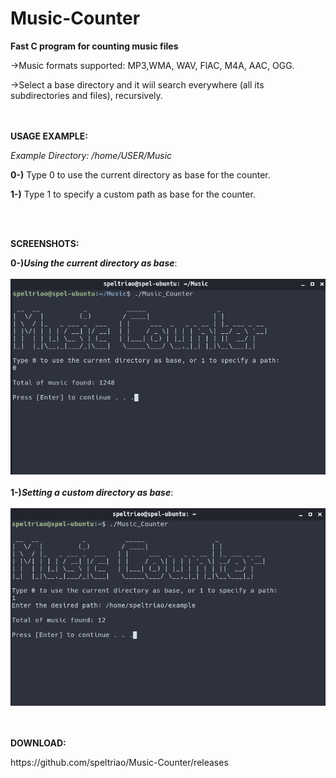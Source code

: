 # Music-Counter
<b>Fast C program for counting music files</b>

<p>->Music formats supported: MP3,WMA, WAV, FlAC, M4A, AAC, OGG.</p>
<p>->Select a base directory and it wiil search everywhere (all its subdirectories and files), recursively. </p>
<br><br>
<b>USAGE EXAMPLE:</b>
<p><i> Example Directory: /home/USER/Music </i></p>
<p><b>0-)</b> Type 0 to use the current directory as base for the counter.</p>
<p><b>1-)</b> Type 1 to specify a custom path as base for the counter.</p>
<br></br>

<b>SCREENSHOTS:</b> 

<b>0-)<i>Using the current directory as base</i></b>:
<br></br>
![ScreenShot](print0.png)
<br></br>
<b>1-)<i>Setting a custom directory as base</i></b>:
<br></br>
![ScreenShot](print1.png)


<br></br>
<b>DOWNLOAD:</b>
<p>https://github.com/speltriao/Music-Counter/releases</p>
